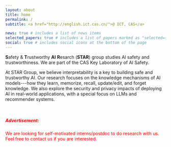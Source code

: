 ```yaml
---
layout: about
title: home
permalink: /
subtitle: <a href="http://english.ict.cas.cn/">@ ICT, CAS</a>

news: true # includes a list of news items
selected_papers: true # includes a list of papers marked as "selected={true}"
social: true # includes social icons at the bottom of the page
---
```


**S**afety & **T**rustworthy **AI** **R**esarch (**STAR**) group studies AI safety and trustworthiness. We are part of the CAS Key Laboratory of AI Safety.

At STAR Group, we believe interpretability is a key to building safe and trustworthy AI. Our research focuses on the knowledge mechanisms of AI models---how they learn, memorize, recall, update/edit, and forget knowledge. We also explore the security and privacy impacts of deploying AI in real-world applications, with a special focus on LLMs and recommender systems.

<br>
<div style="color: red;">
<h5 style="color: red;">Advertisement:</h5>
We are looking for self-motivated interns/postdoc to do research with us. Feel free to contact us if you are interested.
</div>
